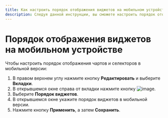 ```yaml
---
title: Как настроить порядок отображения виджетов на мобильном устройстве в {{ datalens-full-name }}
description: Следуя данной инструкции, вы сможете настроить порядок отображения виджетов на мобильном устройстве.
---
```


# Порядок отображения виджетов на мобильном устройстве

Чтобы настроить порядок отображения чартов и селекторов в мобильной версии:

1. В правом верхнем углу нажмите кнопку **Редактировать** и выберите **Вкладки**.
1. В открывшемся окне справа от вкладки нажмите кнопку ![image](../../../_assets/console-icons/ellipsis.svg).
1. Выберите **Порядок виджетов**.
1. В открывшемся окне укажите порядок виджетов в мобильной версии.
1. Нажмите кнопку **Применить**, а затем **Сохранить**.
